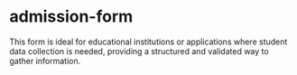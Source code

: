 # admission-form
This form is ideal for educational institutions or applications where student data collection is needed, providing a structured and validated way to gather information.
